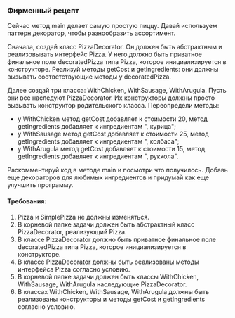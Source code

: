 
### Фирменный рецепт

Сейчас метод main делает самую простую пиццу. Давай используем паттерн декоратор, чтобы разнообразить ассортимент.

Сначала, создай класс PizzaDecorator. Он должен быть абстрактным и реализовывать интерфейс Pizza.
У него должно быть приватное финальное поле decoratedPizza типа Pizza, которое инициализируется в конструкторе.
Реализуй методы getCost и getIngredients: они должны вызывать соответствующие методы у decoratedPizza.

Далее создай три класса: WithChicken, WithSausage, WithArugula. Пусть они все наследуют PizzaDecorator.
Их конструкторы должны просто вызывать конструктор родительского класса.
Переопредели методы:
- у WithChicken метод getCost добавляет к стоимости 20, метод getIngredients добавляет к ингредиентам &quot;, курица&quot;;
- у WithSausage метод getCost добавляет к стоимости 25, метод getIngredients добавляет к ингредиентам &quot;, колбаса&quot;;
- у WithArugula метод getCost добавляет к стоимости 15, метод getIngredients добавляет к ингредиентам &quot;, руккола&quot;.

Раскомментируй код в методе main и посмотри что получилось.
Добавь еще декораторов для любимых ингредиентов и придумай как еще улучшить программу.


#### Требования:
1.	Pizza и SimplePizza не должны изменяться.
2.	В корневой папке задачи должен быть абстрактный класс PizzaDecorator, реализующий Pizza.
3.	В классе PizzaDecorator должно быть приватное финальное поле decoratedPizza типа Pizza, которое инициализируется в конструкторе.
4.	В классе PizzaDecorator должны быть реализованы методы интерфейса Pizza согласно условию.
5.	В корневой папке задачи должен быть классы WithChicken, WithSausage, WithArugula наследующие PizzaDecorator.
6.	В классах WithChicken, WithSausage, WithArugula должны быть реализованы конструкторы и методы getCost и getIngredients согласно условию.

